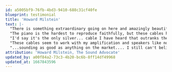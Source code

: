 ```yaml
---
id: a5005bf9-76fb-4bd3-9410-688c31cf40fe
blueprint: testimonial
title: 'Howard Milstein'
text: |-
  "There is something extraordinary going on here and amazingly beautiful in the initial trials. Could it be magic?"
  "The piano is the hardest to reproduce faithfully, but these cables have done an excellent job so far...I was a bit shocked to hear such reverbera(tion) on the Benjamin Britten ECO strings, that heretofore were a bit lively and shouty...this told me something special was going on with these cables..."
  "I'd say it's the only silver... cable I have heard that outranks the most expensive all-copper I have ever heard!"
  "These cables seem to work with my amplification and speakers like nothing I have heard before, and that's saying something for ANY TYPE OF CABLE!"
  "...sounding as good as anything on the market.... I still can't believe it is so...and that goes for almost every other cable I have tried. (My past reviews have a subtle disdain for silver-plated copper.) Your pricing for the gauge that I have (AgPur12, $6k 2.5M) is quite amazing compared to other high end companies! I'm enjoying this cable more than anything I have in a long while...it is perfect in the upper mid-high frequencies at this point in my evaluation(,) with a smooth ambient effect and much detail and huge soundstaging. Nothing ever SHOUTS AT YOU...they are that musical!!"
attribution: 'Howard Milstein, The Sound Advocate'
updated_by: a00f84a2-73c3-4b20-bc6b-8ff14df49968
updated_at: 1667843596
---
```

